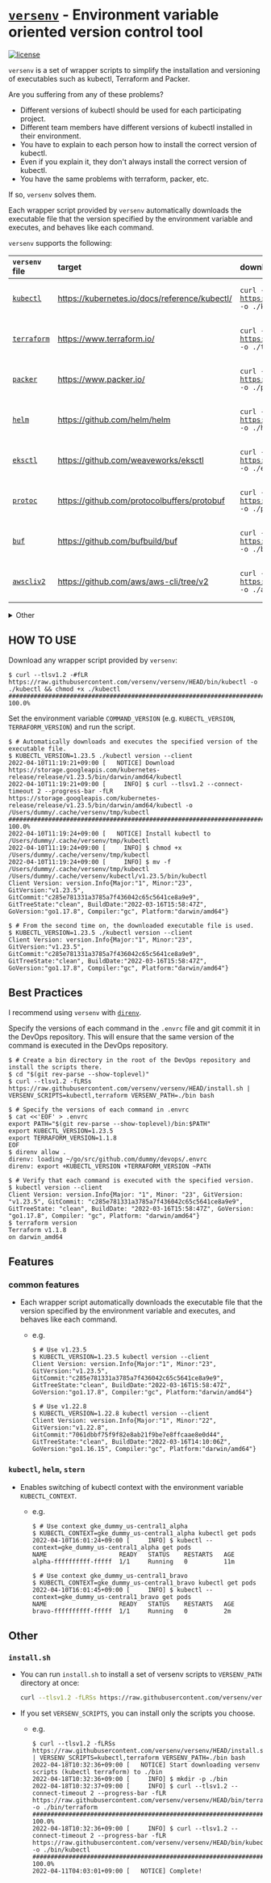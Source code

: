 <!-- markdownlint-disable MD013 -->
# [`versenv`](https://github.com/versenv/versenv) - Environment variable oriented version control tool

[![license](https://img.shields.io/github/license/versenv/versenv)](LICENSE)

`versenv` is a set of wrapper scripts to simplify the installation and versioning of executables such as kubectl, Terraform and Packer.

Are you suffering from any of these problems?

- Different versions of kubectl should be used for each participating project.
- Different team members have different versions of kubectl installed in their environment.
- You have to explain to each person how to install the correct version of kubectl.
- Even if you explain it, they don't always install the correct version of kubectl.
- You have the same problems with terraform, packer, etc.

If so, `versenv` solves them.

Each wrapper script provided by `versenv` automatically downloads the executable file that the version specified by the environment variable and executes, and behaves like each command.

`versenv` supports the following:

<!-- markdownlint-disable MD033 MD034 -->
| `versenv` file                | target                                        | download `versenv` file one-liner                                                                                                                        |
|:------------------------------|:----------------------------------------------|:---------------------------------------------------------------------------------------------------------------------------------------------------------|
| [`kubectl`](/bin/kubectl)     | https://kubernetes.io/docs/reference/kubectl/ | <pre><code>curl --tlsv1.2 -#fLR https://raw.githubusercontent.com/versenv/versenv/HEAD/bin/kubectl -o ./kubectl && chmod +x ./kubectl</pre></code>       |
| [`terraform`](/bin/terraform) | https://www.terraform.io/                     | <pre><code>curl --tlsv1.2 -#fLR https://raw.githubusercontent.com/versenv/versenv/HEAD/bin/terraform -o ./terraform && chmod +x ./terraform</pre></code> |
| [`packer`](/bin/packer)       | https://www.packer.io/                        | <pre><code>curl --tlsv1.2 -#fLR https://raw.githubusercontent.com/versenv/versenv/HEAD/bin/packer -o ./packer && chmod +x ./packer</pre></code>          |
| [`helm`](/bin/helm)           | https://github.com/helm/helm                  | <pre><code>curl --tlsv1.2 -#fLR https://raw.githubusercontent.com/versenv/versenv/HEAD/bin/helm -o ./helm && chmod +x ./helm</pre></code>                |
| [`eksctl`](/bin/eksctl)       | https://github.com/weaveworks/eksctl          | <pre><code>curl --tlsv1.2 -#fLR https://raw.githubusercontent.com/versenv/versenv/HEAD/bin/eksctl -o ./eksctl && chmod +x ./eksctl</pre></code>          |
| [`protoc`](/bin/protoc)       | https://github.com/protocolbuffers/protobuf   | <pre><code>curl --tlsv1.2 -#fLR https://raw.githubusercontent.com/versenv/versenv/HEAD/bin/protoc -o ./protoc && chmod +x ./protoc</pre></code>          |
| [`buf`](/bin/buf)             | https://github.com/bufbuild/buf               | <pre><code>curl --tlsv1.2 -#fLR https://raw.githubusercontent.com/versenv/versenv/HEAD/bin/buf -o ./buf && chmod +x ./buf</pre></code>                   |
| [`awscliv2`](/bin/aws)        | https://github.com/aws/aws-cli/tree/v2        | <pre><code>curl --tlsv1.2 -#fLR https://raw.githubusercontent.com/versenv/versenv/HEAD/bin/aws -o ./aws && chmod +x ./aws</pre></code>                   |

<details><summary>Other</summary>

| `versenv` file                        | target                                    | download `versenv` file one-liner                                                                                                                                    |
|:--------------------------------------|:------------------------------------------|:---------------------------------------------------------------------------------------------------------------------------------------------------------------------|
| [`direnv`](/bin/direnv)               | https://github.com/direnv/direnv          | <pre><code>curl --tlsv1.2 -#fLR https://raw.githubusercontent.com/versenv/versenv/HEAD/bin/direnv -o ./direnv && chmod +x ./direnv</pre></code>                      |
| [`golangci-lint`](/bin/golangci-lint) | https://github.com/golangci/golangci-lint | <pre><code>curl --tlsv1.2 -#fLR https://raw.githubusercontent.com/versenv/versenv/HEAD/bin/golangci-lint -o ./golangci-lint && chmod +x ./golangci-lint</pre></code> |
| [`stern`](/bin/stern)                 | https://github.com/stern/stern            | <pre><code>curl --tlsv1.2 -#fLR https://raw.githubusercontent.com/versenv/versenv/HEAD/bin/stern -o ./stern && chmod +x ./stern</pre></code>                         |
| [`ghq`](/bin/ghq)                     | https://github.com/x-motemen/ghq          | <pre><code>curl --tlsv1.2 -#fLR https://raw.githubusercontent.com/versenv/versenv/HEAD/bin/ghq -o ./ghq && chmod +x ./ghq</pre></code>                               |
| [`fzf`](/bin/fzf)                     | https://github.com/junegunn/fzf           | <pre><code>curl --tlsv1.2 -#fLR https://raw.githubusercontent.com/versenv/versenv/HEAD/bin/fzf -o ./fzf && chmod +x ./fzf</pre></code>                               |
| [`migrate`](/bin/migrate)             | https://github.com/golang-migrate/migrate | <pre><code>curl --tlsv1.2 -#fLR https://raw.githubusercontent.com/versenv/versenv/HEAD/bin/migrate -o ./migrate && chmod +x ./migrate</pre></code>                   |

</details>
<!-- markdownlint-enable -->
<!-- markdownlint-disable MD013 -->

## HOW TO USE

Download any wrapper script provided by `versenv`:

```console
$ curl --tlsv1.2 -#fLR https://raw.githubusercontent.com/versenv/versenv/HEAD/bin/kubectl -o ./kubectl && chmod +x ./kubectl
########################################################################################## 100.0%
```

Set the environment variable `COMMAND_VERSION` (e.g. `KUBECTL_VERSION`, `TERRAFORM_VERSION`) and run the script.

```console
$ # Automatically downloads and executes the specified version of the executable file.
$ KUBECTL_VERSION=1.23.5 ./kubectl version --client
2022-04-10T11:19:21+09:00 [   NOTICE] Download https://storage.googleapis.com/kubernetes-release/release/v1.23.5/bin/darwin/amd64/kubectl
2022-04-10T11:19:21+09:00 [     INFO] $ curl --tlsv1.2 --connect-timeout 2 --progress-bar -fLR https://storage.googleapis.com/kubernetes-release/release/v1.23.5/bin/darwin/amd64/kubectl -o /Users/dummy/.cache/versenv/tmp/kubectl
########################################################################################## 100.0%
2022-04-10T11:19:24+09:00 [   NOTICE] Install kubectl to /Users/dummy/.cache/versenv/tmp/kubectl
2022-04-10T11:19:24+09:00 [     INFO] $ chmod +x /Users/dummy/.cache/versenv/tmp/kubectl
2022-04-10T11:19:24+09:00 [     INFO] $ mv -f /Users/dummy/.cache/versenv/tmp/kubectl /Users/dummy/.cache/versenv/kubectl/v1.23.5/bin/kubectl
Client Version: version.Info{Major:"1", Minor:"23", GitVersion:"v1.23.5", GitCommit:"c285e781331a3785a7f436042c65c5641ce8a9e9", GitTreeState:"clean", BuildDate:"2022-03-16T15:58:47Z", GoVersion:"go1.17.8", Compiler:"gc", Platform:"darwin/amd64"}

$ # From the second time on, the downloaded executable file is used.
$ KUBECTL_VERSION=1.23.5 ./kubectl version --client
Client Version: version.Info{Major:"1", Minor:"23", GitVersion:"v1.23.5", GitCommit:"c285e781331a3785a7f436042c65c5641ce8a9e9", GitTreeState:"clean", BuildDate:"2022-03-16T15:58:47Z", GoVersion:"go1.17.8", Compiler:"gc", Platform:"darwin/amd64"}
```

## Best Practices

I recommend using `versenv` with [`direnv`](https://github.com/direnv/direnv).

Specify the versions of each command in the `.envrc` file and git commit it in the DevOps repository. This will ensure that the same version of the command is executed in the DevOps repository.

```console
$ # Create a bin directory in the root of the DevOps repository and install the scripts there.
$ cd "$(git rev-parse --show-toplevel)"
$ curl --tlsv1.2 -fLRSs https://raw.githubusercontent.com/versenv/versenv/HEAD/install.sh | VERSENV_SCRIPTS=kubectl,terraform VERSENV_PATH=./bin bash

$ # Specify the versions of each command in .envrc
$ cat <<'EOF' > .envrc
export PATH="$(git rev-parse --show-toplevel)/bin:$PATH"
export KUBECTL_VERSION=1.23.5
export TERRAFORM_VERSION=1.1.8
EOF
$ direnv allow .
direnv: loading ~/go/src/github.com/dummy/devops/.envrc
direnv: export +KUBECTL_VERSION +TERRAFORM_VERSION ~PATH

$ # Verify that each command is executed with the specified version.
$ kubectl version --client
Client Version: version.Info{Major: "1", Minor: "23", GitVersion: "v1.23.5", GitCommit: "c285e781331a3785a7f436042c65c5641ce8a9e9", GitTreeState: "clean", BuildDate: "2022-03-16T15:58:47Z", GoVersion: "go1.17.8", Compiler: "gc", Platform: "darwin/amd64"}
$ terraform version
Terraform v1.1.8
on darwin_amd64
```

## Features

### common features

- Each wrapper script automatically downloads the executable file that the version specified by the environment variable and executes, and behaves like each command.
  - e.g.

    ```console
    $ # Use v1.23.5
    $ KUBECTL_VERSION=1.23.5 kubectl version --client
    Client Version: version.Info{Major:"1", Minor:"23", GitVersion:"v1.23.5", GitCommit:"c285e781331a3785a7f436042c65c5641ce8a9e9", GitTreeState:"clean", BuildDate:"2022-03-16T15:58:47Z", GoVersion:"go1.17.8", Compiler:"gc", Platform:"darwin/amd64"}

    $ # Use v1.22.8
    $ KUBECTL_VERSION=1.22.8 kubectl version --client
    Client Version: version.Info{Major:"1", Minor:"22", GitVersion:"v1.22.8", GitCommit:"7061dbbf75f9f82e8ab21f9be7e8ffcaae8e0d44", GitTreeState:"clean", BuildDate:"2022-03-16T14:10:06Z", GoVersion:"go1.16.15", Compiler:"gc", Platform:"darwin/amd64"}
    ```

### `kubectl`, `helm`, `stern`

- Enables switching of kubectl context with the environment variable `KUBECTL_CONTEXT`.
  - e.g.

    ```console
    $ # Use context gke_dummy_us-central1_alpha
    $ KUBECTL_CONTEXT=gke_dummy_us-central1_alpha kubectl get pods
    2022-04-10T16:01:24+09:00 [     INFO] $ kubectl --context=gke_dummy_us-central1_alpha get pods
    NAME                    READY   STATUS    RESTARTS   AGE
    alpha-ffffffffff-fffff  1/1     Running   0          11m

    $ # Use context gke_dummy_us-central1_bravo
    $ KUBECTL_CONTEXT=gke_dummy_us-central1_bravo kubectl get pods
    2022-04-10T16:01:45+09:00 [     INFO] $ kubectl --context=gke_dummy_us-central1_bravo get pods
    NAME                    READY   STATUS    RESTARTS   AGE
    bravo-ffffffffff-fffff  1/1     Running   0          2m
    ```

## Other

### `install.sh`

- You can run `install.sh` to install a set of versenv scripts to `VERSENV_PATH` directory at once:

  ```bash
  curl --tlsv1.2 -fLRSs https://raw.githubusercontent.com/versenv/versenv/HEAD/install.sh | VERSENV_PATH=./bin bash
  ```

- If you set `VERSENV_SCRIPTS`, you can install only the scripts you choose.

  - e.g.

    ```console
    $ curl --tlsv1.2 -fLRSs https://raw.githubusercontent.com/versenv/versenv/HEAD/install.sh | VERSENV_SCRIPTS=kubectl,terraform VERSENV_PATH=./bin bash
    2022-04-18T10:32:36+09:00 [   NOTICE] Start downloading versenv scripts (kubectl terraform) to ./bin
    2022-04-18T10:32:36+09:00 [     INFO] $ mkdir -p ./bin
    2022-04-18T10:32:37+09:00 [     INFO] $ curl --tlsv1.2 --connect-timeout 2 --progress-bar -fLR https://raw.githubusercontent.com/versenv/versenv/HEAD/bin/terraform -o ./bin/terraform
    ########################################################################################## 100.0%
    2022-04-18T10:32:36+09:00 [     INFO] $ curl --tlsv1.2 --connect-timeout 2 --progress-bar -fLR https://raw.githubusercontent.com/versenv/versenv/HEAD/bin/kubectl -o ./bin/kubectl
    ########################################################################################## 100.0%
    2022-04-11T04:03:01+09:00 [   NOTICE] Complete!
    ```
